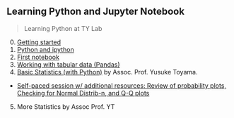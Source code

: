 Learning Python and Jupyter Notebook
---
> Learning Python at TY Lab

0. [Getting started](./0_Getting_started.md)
1. [Python and ipython](./1_python.md)
2. [First notebook](./nbs/session_2.ipynb)
3. [Working with tabular data (Pandas)](./nbs/session_3.ipynb)
4. [Basic Statistics (with Python)](./nbs/session_4.ipynb) by Assoc. Prof. Yusuke Toyama.
  - [Self-paced session w/ additional resources: Review of probability plots, Checking for Normal Distrib-n, and Q-Q plots](./nbs/session_4_review.ipynb)
5. More Statistics by Assoc Prof. YT
